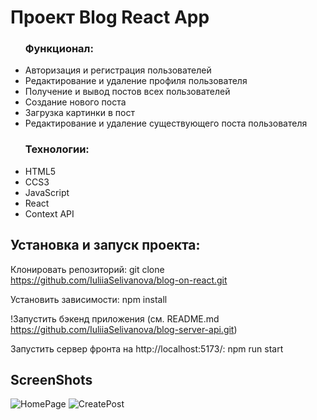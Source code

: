# Проект Blog React App
<ul>
  <h3>Функционал:</h3>
  <li>Авторизация и регистрация пользователей</li>
  <li>Редактирование и удаление профиля пользователя</li>
  <li>Получение и вывод постов всех пользователей</li>
  <li>Создание нового поста</li>
  <li>Загрузка картинки в пост</li>
  <li>Редактирование и удаление существующего поста пользователя</li>
</ul>

<ul>
  <h3>Технологии:</h3>
  <li>HTML5</li>
  <li>CCS3</li>
  <li>JavaScript</li>
  <li>React</li>
  <li>Context API</li>
</ul>

## Установка и запуск проекта:
Клонировать репозиторий: git clone https://github.com/IuliiaSelivanova/blog-on-react.git

Установить зависимости: npm install

!Запустить бэкенд приложения (см. README.md https://github.com/IuliiaSelivanova/blog-server-api.git)

Запустить сервер фронта на http://localhost:5173/: npm run start


## ScreenShots
![HomePage](https://github.com/user-attachments/assets/8cf051c6-8a9a-4c8b-a672-66c6ad81c560)
![CreatePost](https://github.com/user-attachments/assets/72c2686c-c4c9-4037-9ab1-721e15ee9ee9)
